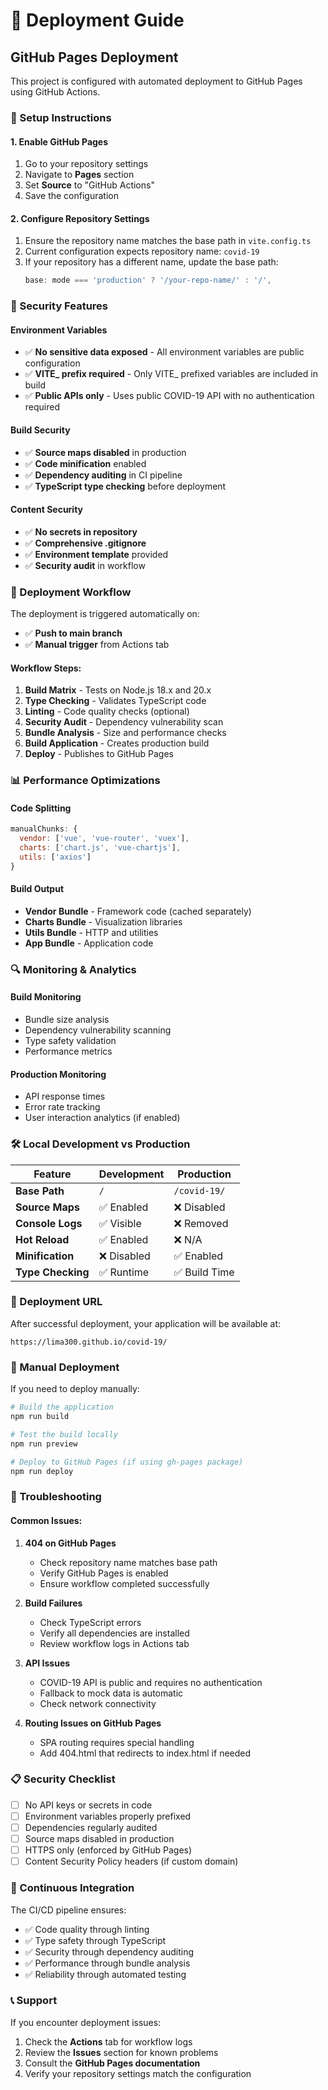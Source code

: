 # 🚀 Deployment Guide

## GitHub Pages Deployment

This project is configured with automated deployment to GitHub Pages using GitHub Actions.

### 🔧 Setup Instructions

#### 1. Enable GitHub Pages
1. Go to your repository settings
2. Navigate to **Pages** section
3. Set **Source** to "GitHub Actions"
4. Save the configuration

#### 2. Configure Repository Settings
1. Ensure the repository name matches the base path in `vite.config.ts`
2. Current configuration expects repository name: `covid-19`
3. If your repository has a different name, update the base path:
   ```typescript
   base: mode === 'production' ? '/your-repo-name/' : '/',
   ```

### 🔐 Security Features

#### Environment Variables
- ✅ **No sensitive data exposed** - All environment variables are public configuration
- ✅ **VITE_ prefix required** - Only VITE_ prefixed variables are included in build
- ✅ **Public APIs only** - Uses public COVID-19 API with no authentication required

#### Build Security
- ✅ **Source maps disabled** in production
- ✅ **Code minification** enabled
- ✅ **Dependency auditing** in CI pipeline
- ✅ **TypeScript type checking** before deployment

#### Content Security
- ✅ **No secrets in repository**
- ✅ **Comprehensive .gitignore**
- ✅ **Environment template** provided
- ✅ **Security audit** in workflow

### 🚦 Deployment Workflow

The deployment is triggered automatically on:
- ✅ **Push to main branch**
- ✅ **Manual trigger** from Actions tab

#### Workflow Steps:
1. **Build Matrix** - Tests on Node.js 18.x and 20.x
2. **Type Checking** - Validates TypeScript code
3. **Linting** - Code quality checks (optional)
4. **Security Audit** - Dependency vulnerability scan
5. **Bundle Analysis** - Size and performance checks
6. **Build Application** - Creates production build
7. **Deploy** - Publishes to GitHub Pages

### 📊 Performance Optimizations

#### Code Splitting
```javascript
manualChunks: {
  vendor: ['vue', 'vue-router', 'vuex'],
  charts: ['chart.js', 'vue-chartjs'],
  utils: ['axios']
}
```

#### Build Output
- **Vendor Bundle** - Framework code (cached separately)
- **Charts Bundle** - Visualization libraries
- **Utils Bundle** - HTTP and utilities
- **App Bundle** - Application code

### 🔍 Monitoring & Analytics

#### Build Monitoring
- Bundle size analysis
- Dependency vulnerability scanning
- Type safety validation
- Performance metrics

#### Production Monitoring
- API response times
- Error rate tracking
- User interaction analytics (if enabled)

### 🛠️ Local Development vs Production

| Feature | Development | Production |
|---------|-------------|------------|
| **Base Path** | `/` | `/covid-19/` |
| **Source Maps** | ✅ Enabled | ❌ Disabled |
| **Console Logs** | ✅ Visible | ❌ Removed |
| **Hot Reload** | ✅ Enabled | ❌ N/A |
| **Minification** | ❌ Disabled | ✅ Enabled |
| **Type Checking** | ✅ Runtime | ✅ Build Time |

### 🎯 Deployment URL

After successful deployment, your application will be available at:
```
https://lima300.github.io/covid-19/
```

### 🔧 Manual Deployment

If you need to deploy manually:

```bash
# Build the application
npm run build

# Test the build locally
npm run preview

# Deploy to GitHub Pages (if using gh-pages package)
npm run deploy
```

### 🚨 Troubleshooting

#### Common Issues:

1. **404 on GitHub Pages**
   - Check repository name matches base path
   - Verify GitHub Pages is enabled
   - Ensure workflow completed successfully

2. **Build Failures**
   - Check TypeScript errors
   - Verify all dependencies are installed
   - Review workflow logs in Actions tab

3. **API Issues**
   - COVID-19 API is public and requires no authentication
   - Fallback to mock data is automatic
   - Check network connectivity

4. **Routing Issues on GitHub Pages**
   - SPA routing requires special handling
   - Add 404.html that redirects to index.html if needed

### 📋 Security Checklist

- [ ] No API keys or secrets in code
- [ ] Environment variables properly prefixed
- [ ] Dependencies regularly audited
- [ ] Source maps disabled in production
- [ ] HTTPS only (enforced by GitHub Pages)
- [ ] Content Security Policy headers (if custom domain)

### 🔄 Continuous Integration

The CI/CD pipeline ensures:
- ✅ Code quality through linting
- ✅ Type safety through TypeScript
- ✅ Security through dependency auditing
- ✅ Performance through bundle analysis
- ✅ Reliability through automated testing

### 📞 Support

If you encounter deployment issues:
1. Check the **Actions** tab for workflow logs
2. Review the **Issues** section for known problems
3. Consult the **GitHub Pages documentation**
4. Verify your repository settings match the configuration